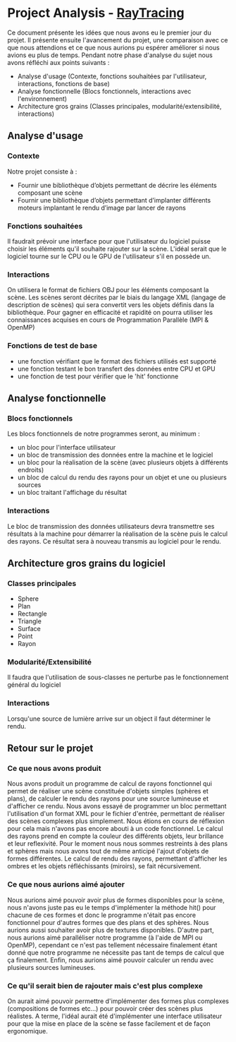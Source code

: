 # Project Analysis - [RayTracing](./projet_informatique_-_oort.pdf)
Ce document présente les idées que nous avons eu le premier jour du projet. Il présente ensuite l'avancement du projet, une comparaison avec ce que nous attendions et ce que nous aurions pu espérer améliorer si nous avions eu plus de temps.
Pendant notre phase d'analyse du sujet nous avons réfléchi aux points suivants :
* Analyse d'usage (Contexte, fonctions souhaitées par l'utilisateur, interactions, fonctions de base)
* Analyse fonctionnelle (Blocs fonctionnels, interactions avec l'environnement)
* Architecture gros grains (Classes principales, modularité/extensibilité, interactions)

## Analyse d'usage
### Contexte 
Notre projet consiste à :
- Fournir une bibliothèque d’objets permettant de décrire les éléments composant une scène
- Fournir une bibliothèque d’objets permettant d’implanter différents moteurs implantant le rendu d’image par lancer de rayons

### Fonctions souhaitées
Il faudrait prévoir une interface pour que l'utilisateur du logiciel puisse choisir les éléments qu'il souhaite rajouter sur la scène.
L'idéal serait que le logiciel tourne sur le CPU ou le GPU de l'utilisateur s'il en possède un.

### Interactions 
On utilisera le format de fichiers OBJ pour les éléments composant la scène. Les scènes seront décrites par le biais du langage XML (langage de description de scènes) qui sera convertit vers les objets définis dans la bibliothèque. 
Pour gagner en efficacité et rapidité on pourra utiliser les connaissances acquises en cours de Programmation Parallèle (MPI & OpenMP)

### Fonctions de test de base 
- une fonction vérifiant que le format des fichiers utilisés est supporté
- une fonction testant le bon transfert des données entre CPU et GPU
- une fonction de test pour vérifier que le 'hit' fonctionne

## Analyse fonctionnelle 
### Blocs fonctionnels 
Les blocs fonctionnels de notre programmes seront, au minimum :
- un bloc pour l'interface utilisateur
- un bloc de transmission des données entre la machine et le logiciel
- un bloc pour la réalisation de la scène (avec plusieurs objets à différents endroits)
- un bloc de calcul du rendu des rayons pour un objet et une ou plusieurs sources
- un bloc traitant l'affichage du résultat

### Interactions 
Le bloc de transmission des données utilisateurs devra transmettre ses résultats à la machine pour démarrer la réalisation de la scène puis le calcul des rayons. Ce résultat sera à nouveau transmis au logiciel pour le rendu.

## Architecture gros grains du logiciel
### Classes principales
- Sphere
- Plan
- Rectangle
- Triangle
- Surface
- Point
- Rayon

### Modularité/Extensibilité
Il faudra que l'utilisation de sous-classes ne perturbe pas le fonctionnement général du logiciel

### Interactions
Lorsqu'une source de lumière arrive sur un object il faut déterminer le rendu.




## Retour sur le projet

### Ce que nous avons produit
Nous avons produit un programme de calcul de rayons fonctionnel qui permet de réaliser une scène constituée d'objets simples (sphères et plans), de calculer le rendu des rayons pour une source lumineuse et d'afficher ce rendu. Nous avons essayé de programmer un bloc permettant l'utilisation d'un format XML pour le fichier d'entrée, permettant de réaliser des scènes complexes plus simplement. Nous étions en cours de réflexion pour cela mais n'avons pas encore abouti à un code fonctionnel. 
Le calcul des rayons prend en compte la couleur des différents objets, leur brillance et leur reflexivité. Pour le moment nous nous sommes restreints à des plans et sphères mais nous avons tout de même anticipé l'ajout d'objets de formes différentes. Le calcul de rendu des rayons, permettant d'afficher les ombres et les objets réfléchissants (miroirs), se fait récursivement.

### Ce que nous aurions aimé ajouter
Nous aurions aimé pouvoir avoir plus de formes disponibles pour la scène, nous n'avons juste pas eu le temps d'implémenter la méthode hit() pour chacune de ces formes et donc le programme n'était pas encore fonctionnel pour d'autres formes que des plans et des sphères.
Nous aurions aussi souhaiter avoir plus de textures disponibles.
D'autre part, nous aurions aimé paralléliser notre programme (à l'aide de MPI ou OpenMP), cependant ce n'est pas tellement nécessaire finalement étant donné que notre programme ne nécessite pas tant de temps de calcul que ça finalement.
Enfin, nous aurions aimé pouvoir calculer un rendu avec plusieurs sources lumineuses.


### Ce qu'il serait bien de rajouter mais c'est plus complexe
On aurait aimé pouvoir permettre d'implémenter des formes plus complexes (compositions de formes etc...) pour pouvoir créer des scènes plus réalistes.
A terme, l'idéal aurait été d'implémenter une interface utilisateur pour que la mise en place de la scène se fasse facilement et de façon ergonomique.
